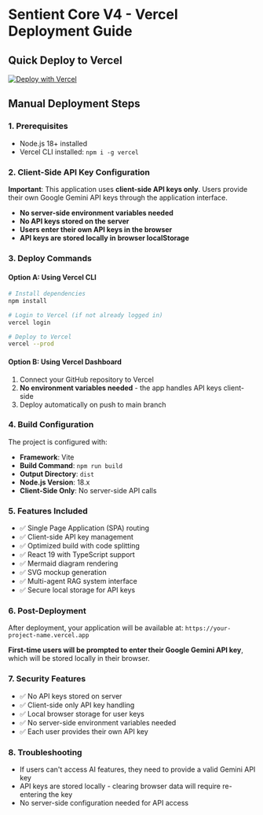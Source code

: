 # Sentient Core V4 - Vercel Deployment Guide

## Quick Deploy to Vercel

[![Deploy with Vercel](https://vercel.com/button)](https://vercel.com/new/clone?repository-url=https://github.com/your-username/sentient-core-v4)

## Manual Deployment Steps

### 1. Prerequisites
- Node.js 18+ installed
- Vercel CLI installed: `npm i -g vercel`

### 2. Client-Side API Key Configuration
**Important**: This application uses **client-side API keys only**. Users provide their own Google Gemini API keys through the application interface.

- **No server-side environment variables needed**
- **No API keys stored on the server**
- **Users enter their own API keys in the browser**
- **API keys are stored locally in browser localStorage**

### 3. Deploy Commands

#### Option A: Using Vercel CLI
```bash
# Install dependencies
npm install

# Login to Vercel (if not already logged in)
vercel login

# Deploy to Vercel
vercel --prod
```

#### Option B: Using Vercel Dashboard
1. Connect your GitHub repository to Vercel
2. **No environment variables needed** - the app handles API keys client-side
3. Deploy automatically on push to main branch

### 4. Build Configuration
The project is configured with:
- **Framework**: Vite
- **Build Command**: `npm run build`
- **Output Directory**: `dist`
- **Node.js Version**: 18.x
- **Client-Side Only**: No server-side API calls

### 5. Features Included
- ✅ Single Page Application (SPA) routing
- ✅ Client-side API key management
- ✅ Optimized build with code splitting
- ✅ React 19 with TypeScript support
- ✅ Mermaid diagram rendering
- ✅ SVG mockup generation
- ✅ Multi-agent RAG system interface
- ✅ Secure local storage for API keys

### 6. Post-Deployment
After deployment, your application will be available at:
`https://your-project-name.vercel.app`

**First-time users will be prompted to enter their Google Gemini API key**, which will be stored locally in their browser.

### 7. Security Features
- ✅ No API keys stored on server
- ✅ Client-side only API key handling
- ✅ Local browser storage for user keys
- ✅ No server-side environment variables needed
- ✅ Each user provides their own API key

### 8. Troubleshooting
- If users can't access AI features, they need to provide a valid Gemini API key
- API keys are stored locally - clearing browser data will require re-entering the key
- No server-side configuration needed for API access